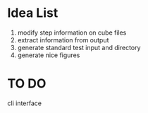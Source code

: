 
# Idea List
1. modify step information on cube files
2. extract information from output
3. generate standard test input and directory
4. generate nice figures

# TO DO
cli interface